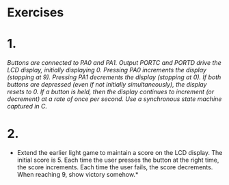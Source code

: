# Exercises

# 1. 
*Buttons are connected to PA0 and PA1. Output PORTC and PORTD drive the LCD display, initially displaying 0. Pressing PA0 increments the display (stopping at 9). Pressing PA1 decrements the display (stopping at 0). If both buttons are depressed (even if not initially simultaneously), the display resets to 0. If a button is held, then the display continues to increment (or decrement) at a rate of once per second. Use a synchronous state machine captured in C.*
  
# 2. 
* Extend the earlier light game to maintain a score on the LCD display. The initial score is 5. Each time the user presses the button at the right time, the score increments. Each time the user fails, the score decrements. When reaching 9, show victory somehow.*
